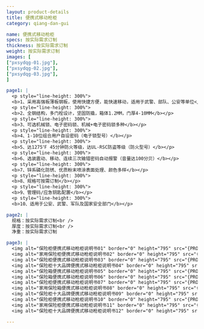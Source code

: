 ```yaml
---
layout: product-details
title: 便携式移动枪柜
category: qiang-dan-gui

name: 便携式移动枪柜
specs: 按实际需求订制
thickness: 按实际需求订制
weight: 按实际需求订制
images: [
["pxsydqg-01.jpg"],
["pxsydqg-02.jpg"],
["pxsydqg-03.jpg"],
]

page1: |
  <p style="line-height: 300%">
  <b>1、采用高强板薄板钢板，使用快捷方便，能快速移动，适用于武警、部队、公安等单位</b></p>
  <p style="line-height: 300%">
  <b>2、全钢结构，多门栓设计，坚固防撬，箱体1.2MM，门厚4-10MM</b></p>
  <p style="line-height: 300%">
  <b>3、可选机械锁、电子密码锁、机械+电子密码锁多种</b></p>
  <p style="line-height: 300%">
  <b>4、1-10位组合用户自设密码（电子锁型号）</b></p>
  <p style="line-height: 300%">
  <b>5、达1275℉ 45分钟防火等级，达UL-RSC防盗等级（防火型号）</b></p>
  <p style="line-height: 300%">
  <b>6、选装震动、移动、连续三次输错密码自动报警（音量达100分贝）</b></p>
  <p style="line-height: 300%">
  <b>7、锌系磷化防锈、优质粉末喷涂表面处理、颜色多样</b></p>
  <p style="line-height: 300%">
  <b>8、规格可按需订制</b></p>
  <p style="line-height: 300%">
  <b>9、管理码/应急钥匙配置</b></p>
  <p style="line-height: 300%">
  <b>10、适用于公安、武警、军队及国家安全部门</b></p>

page2: |
  规格：按实际需求订制<br />
  厚度：按实际需求订制<br />
  净重：按实际需求订制

page3: |
  <img alt="保险柜便携式移动枪柜说明书01" border="0" height="795" src="{PRODUCT_IMAGES}products/fg-sm01.jpg" width="538" /><br />
  <img alt="家用保险柜便携式移动枪柜说明书02" border="0" height="795" src="{PRODUCT_IMAGES}products/fg-sm02.jpg" width="538" /><br />
  <img alt="保险柜便携式移动枪柜说明书03" border="0" height="795" src="{PRODUCT_IMAGES}products/fg-sm03.jpg" width="538" /><br />
  <img alt="保险柜十大品牌便携式移动枪柜说明书04" border="0" height="795" src="{PRODUCT_IMAGES}products/fg-sm04.jpg" width="538" /><br />
  <img alt="保险箱便携式移动枪柜说明书05" border="0" height="795" src="{PRODUCT_IMAGES}products/fg-sm05.jpg" width="538" /><br />
  <img alt="保险箱便携式移动枪柜说明书06" border="0" height="795" src="{PRODUCT_IMAGES}products/fg-sm06.jpg" width="538" /><br />
  <img alt="保险柜便携式移动枪柜说明书07" border="0" height="795" src="{PRODUCT_IMAGES}products/fg-sm07.jpg" width="538" /><br />
  <img alt="家用保险箱便携式移动枪柜说明书08" border="0" height="795" src="{PRODUCT_IMAGES}products/fg-sm08.jpg" width="538" /><br />
  <img alt="保险柜十大品牌便携式移动枪柜说明书09" border="0" height="795" src="{PRODUCT_IMAGES}products/fg-sm09.jpg" width="538" /><br />
  <img alt="保险柜便携式移动枪柜说明书10" border="0" height="795" src="{PRODUCT_IMAGES}products/fg-sm10.jpg" width="538" /><br />
  <img alt="家用保险柜便携式移动枪柜说明书11" border="0" height="795" src="{PRODUCT_IMAGES}products/fg-sm11.jpg" width="538" /><br />
  <img alt="保险柜十大品牌便携式移动枪柜说明书12" border="0" height="795" src="{PRODUCT_IMAGES}products/fg-sm12.jpg" width="538" />

---
```

